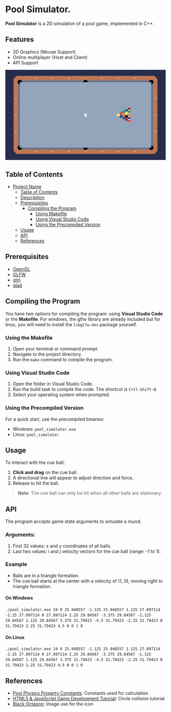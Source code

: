 # Pool Simulator.

**Pool Simulator** is a 2D simulation of a pool game, implemented in C++.

## Features
- 2D Graphics (Mouse Support)
- Online multiplayer (Host and Client)
- API Support

![Cue Break](resource/shoot.gif)

## Table of Contents

- [Project Name](#project-name)
  - [Table of Contents](#table-of-contents)
  - [Description](#description)
  - [Prerequisites](#prerequisites)
    - [Compiling the Program](#compiling-the-program)
      - [Using Makefile](#using-Makefile)
      - [Using Visual Studio Code](#using-visual-studio-code)
      - [Using the Precompiled Version](#using-the-precompiled-version)
  - [Usage](#usage)
  - [API](#api)
  - [References](#references)

## Prerequisites
- [OpenGL](https://www.opengl.org/)
- [GLFW](https://www.glfw.org/download.html)
- [glm](https://sourceforge.net/projects/glm.mirror/)
- [glad](https://glad.dav1d.de/)

## Compiling the Program

You have two options for compiling the program: using **Visual Studio Code** or the **Makefile**. For windows, the glfw library are already included but for linux, you will need to install the `libglfw-dev` package yourself.

### Using the Makefile

1. Open your terminal or command prompt.
2. Navigate to the project directory.
3. Run the `make` command to compile the program. 

### Using Visual Studio Code

1. Open the folder in Visual Studio Code.
2. Run the build task to compile the code. The shortcut is `Crtl-Shift-B`.
3. Select your operating system when prompted.

### Using the Precompiled Version
For a quick start, use the precompiled binaries:
- Windows: `pool_simulator.exe`
- Linux: `pool_simulator`

## Usage
To interact with the cue ball:

1. **Click and drag** on the cue ball.
2. A directional line will appear to adjust direction and force.
3. Release to hit the ball. 
> **Note**: The cue ball can only be hit when all other balls are stationary.
 
## API
The program accepts game state arguments to simulate a round.

### Arguments:
1. First 32 values: x and y coordinates of all balls.
2. Last two values: i and j velocity vectors for the cue ball (range: -1 to 1).

### Example
- Balls are in a triangle formation.
- The cue ball starts at the center with a velocity of (1, 0), moving right to triangle formation.

#### On Windows
`./pool_simulator.exe 24 0 25.948557 -1.125 25.948557 1.125 27.897114 -2.25 27.897114 0 27.897114 2.25 29.84567 -3.375 29.84567 -1.125 29.84567 1.125 29.84567 3.375 31.79423 -4.5 31.79423 -2.25 31.79423 0 31.79423 2.25 31.79423 4.5 0 0 1 0`

#### On Linux
`./pool_simulator.exe 24 0 25.948557 -1.125 25.948557 1.125 27.897114 -2.25 27.897114 0 27.897114 2.25 29.84567 -3.375 29.84567 -1.125 29.84567 1.125 29.84567 3.375 31.79423 -4.5 31.79423 -2.25 31.79423 0 31.79423 2.25 31.79423 4.5 0 0 1 0`

## References

- [Pool Physics Property Constants](https://billiards.colostate.edu/faq/physics/physical-properties/): Constants used for calculation
- [HTML5 & JavaScript Game Development Tutorial](https://spicyyoghurt.com/tutorials/html5-javascript-game-development/collision-detection-physics): Circle collision tutorial
- [Black Octagon](https://globalsymbols.com/symbolsets/openmoji/symbols/44281?locale=en): Image use for the icon
